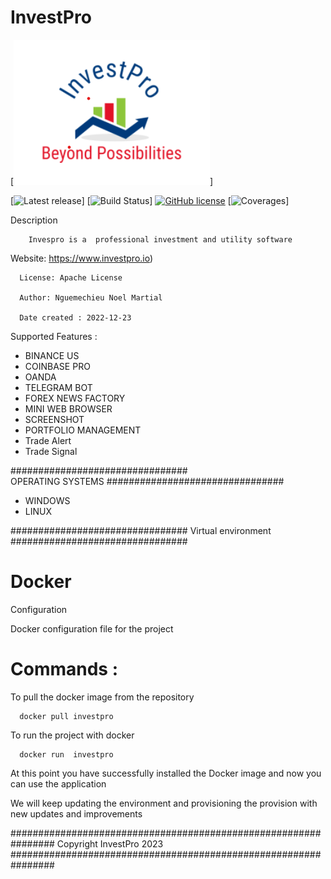 # InvestPro
[![InvestPro, Inc](src/main/resources/logo.png)]

[![Latest release](https://img.shields.io/badge/release-1.0.1-blu)]
[![Build Status](https://github.com/nguemechieu/investpro/blob/master/wiki/images/gitter.svg)]
[![GitHub license](https://github.com/nguemechieu/investpro/blob/master/wiki/license_apache.svg)](https://github.com/PaladinCloud/CE/blob/master/LICENSE)
[![Coverages](https://github.com/nguemechieu/investpro/coverages.png)]

Description

        Invespro is a  professional investment and utility software

Website: https://www.investpro.io)

      License: Apache License

      Author: Nguemechieu Noel Martial

      Date created : 2022-12-23

Supported Features :

- BINANCE US
- COINBASE PRO
- OANDA
- TELEGRAM BOT
- FOREX NEWS FACTORY
- MINI WEB BROWSER
- SCREENSHOT
- PORTFOLIO MANAGEMENT
- Trade Alert
- Trade Signal

################################    
OPERATING SYSTEMS
################################

- WINDOWS
- LINUX

################################
Virtual environment
################################

# Docker

Configuration

Docker configuration file for the project

# Commands :

To pull the docker image from the repository

      docker pull investpro

To run the project with docker

      docker run  investpro

At this point you have successfully installed the Docker image and now
you can use the application

We will keep updating the environment and provisioning the provision
with new updates and improvements

################################################################
Copyright InvestPro 2023
################################################################
